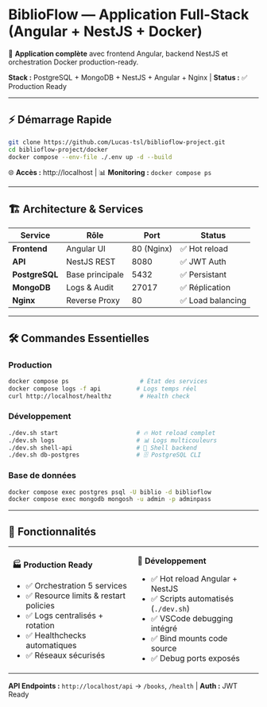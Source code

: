 # BiblioFlow — Application Full-Stack (Angular + NestJS + Docker)

🚀 **Application complète** avec frontend Angular, backend NestJS et orchestration Docker production-ready.

**Stack :** PostgreSQL + MongoDB + NestJS + Angular + Nginx | **Status :** ✅ Production Ready

---

## ⚡ Démarrage Rapide

```bash
git clone https://github.com/Lucas-tsl/biblioflow-project.git
cd biblioflow-project/docker
docker compose --env-file ./.env up -d --build
```

🌐 **Accès :** http://localhost | 📊 **Monitoring :** `docker compose ps`

---

## 🏗️ Architecture & Services

| Service | Rôle | Port | Status |
|---------|------|------|--------|
| **Frontend** | Angular UI | 80 (Nginx) | ✅ Hot reload |
| **API** | NestJS REST | 8080 | ✅ JWT Auth |
| **PostgreSQL** | Base principale | 5432 | ✅ Persistant |
| **MongoDB** | Logs & Audit | 27017 | ✅ Réplication |
| **Nginx** | Reverse Proxy | 80 | ✅ Load balancing |

---

## 🛠️ Commandes Essentielles

### Production
```bash
docker compose ps                    # État des services
docker compose logs -f api          # Logs temps réel
curl http://localhost/healthz        # Health check
```

### Développement
```bash
./dev.sh start                      # 🔥 Hot reload complet
./dev.sh logs                       # 📊 Logs multicouleurs
./dev.sh shell-api                  # 🐚 Shell backend
./dev.sh db-postgres                # 🗄️ PostgreSQL CLI
```

### Base de données
```bash
docker compose exec postgres psql -U biblio -d biblioflow
docker compose exec mongodb mongosh -u admin -p adminpass
```

---

## 🎯 Fonctionnalités

<table>
<tr>
<td width="50%">

**🏭 Production Ready**
- ✅ Orchestration 5 services
- ✅ Resource limits & restart policies
- ✅ Logs centralisés + rotation  
- ✅ Healthchecks automatiques
- ✅ Réseaux sécurisés

</td>
<td width="50%">

**🔧 Développement**
- ✅ Hot reload Angular + NestJS
- ✅ Scripts automatisés (`./dev.sh`)
- ✅ VSCode debugging intégré
- ✅ Bind mounts code source
- ✅ Debug ports exposés

</td>
</tr>
</table>

**API Endpoints :** `http://localhost/api` → `/books`, `/health` | **Auth :** JWT Ready
